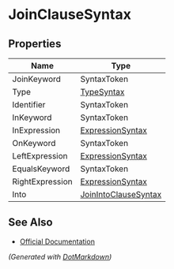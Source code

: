 # JoinClauseSyntax

## Properties

| Name            | Type                                            |
| --------------- | ----------------------------------------------- |
| JoinKeyword     | SyntaxToken                                     |
| Type            | [TypeSyntax](TypeSyntax.md)                     |
| Identifier      | SyntaxToken                                     |
| InKeyword       | SyntaxToken                                     |
| InExpression    | [ExpressionSyntax](ExpressionSyntax.md)         |
| OnKeyword       | SyntaxToken                                     |
| LeftExpression  | [ExpressionSyntax](ExpressionSyntax.md)         |
| EqualsKeyword   | SyntaxToken                                     |
| RightExpression | [ExpressionSyntax](ExpressionSyntax.md)         |
| Into            | [JoinIntoClauseSyntax](JoinIntoClauseSyntax.md) |

## See Also

* [Official Documentation](https://docs.microsoft.com/en-us/dotnet/api/microsoft.codeanalysis.csharp.syntax.joinclausesyntax)


*\(Generated with [DotMarkdown](http://github.com/JosefPihrt/DotMarkdown)\)*